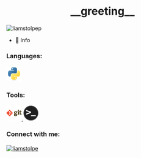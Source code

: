 <h1 align="center">__greeting__</h1>
<p align="left"> <img src="__github link__"__ alt="liamstolpep" /> </p>


- 🌱 Info

<h3 align="left">Languages:</h3>
<a href="https://www.python.org" target="_blank"> <img src="https://raw.githubusercontent.com/devicons/devicon/master/icons/python/python-original.svg" alt="python" width="40" height="40"/> </a>

<h3 align="left">Tools:</h3>
<p align="left"> <a href="https://git-scm.com/" target="_blank"> <img src="https://raw.githubusercontent.com/github/explore/80688e429a7d4ef2fca1e82350fe8e3517d3494d/topics/git/git.png" alt="cpp" width="40" height="40"/> </a> <a href="https://learn.microsoft.com/en-us/powershell/" target="_blank"> <img src="https://raw.githubusercontent.com/github/explore/80688e429a7d4ef2fca1e82350fe8e3517d3494d/topics/terminal/terminal.png" alt="terms" width="40" height="40"/> </a>

<h3 align ="left">Connect with me:</h3>
<p align="left">
<a href="https://twitter.com/liamstolpe" target="blank"><img align="center" src="https://raw.githubusercontent.com/rahuldkjain/github-profile-readme-generator/master/src/images/icons/Social/twitter.svg" alt="liamstolpe" height="30" width="40" /></a>
</p>
